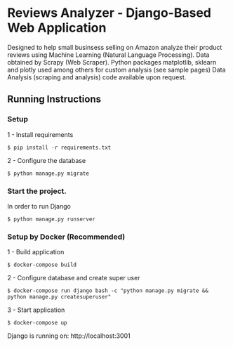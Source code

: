 # Reviews Analyzer - Django-Based Web Application

Designed to help small businsess selling on Amazon analyze their product reviews using Machine Learning (Natural Language Processing).
Data obtained by Scrapy (Web Scraper). Python packages matplotlib, sklearn and plotly used among others for custom analysis (see sample pages)
Data Analysis (scraping and analysis) code available upon request.

## Running Instructions

### Setup
1 - Install requirements
````
$ pip install -r requirements.txt
````
2 - Configure the database
````
$ python manage.py migrate
````
### Start the project.

In order to run Django
````
$ python manage.py runserver
````

### Setup by Docker (Recommended)
1 - Build application
````
$ docker-compose build
````
2 - Configure database and create super user  
````
$ docker-compose run django bash -c "python manage.py migrate && python manage.py createsuperuser"
````
3 - Start application
````
$ docker-compose up
````

Django is running on: http://localhost:3001
